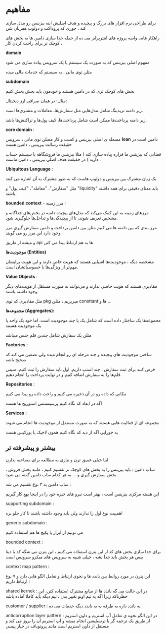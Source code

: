 # مفاهیم

برای طراحی نرم افزار های بزرگ و پیچیده  و هدف اصلیش اینه بیزینس رو مدل سازی کنه ، جوری که پروداکت و دولوپ همزبان شن

راهکار هایی واسه پروژه های اینترپرایز می ده از جمله جدا سازی دامین ها به بخش های کوچک تر برای راحت کردن کار ، 


**domain**

مفهوم اصلی بیزینس که به صورت یک سیستم یا یک سرویس پیاده سازی می شود

مثلن توی مانی ، یه سیستم که خدمات مالی میده

**subdomain**

بخش های کوچک تری که در دامین هستند و خودمون باید بخش بخش کنیم

مثال: در همان صرافی ارز دیجیتال:

زیر دامنه تریدینگ شامل مدل‌هایی مثل سفارش‌ها، معاملات و مشتری‌ها است.

زیر دامنه پرداخت‌ها ممکن است شامل پرداخت‌ها، کیف پول‌ها و تراکنش‌ها باشد.


**core domain** : 

مسعله ی اصلی بیزینس و کسب و کار مصلن توی مانی ، سرویس **loan** دامین است در حقیقت رسالت بیزینس ، دامین هست

فضایی که بیزینس ما قراره پیاده سازی کنه ( مثلا بیزینس ما فروشگاهه یا سیستم حساب داریه ) در حقیقت هدف اصلی بیزینس ، دامین ماست .

**Ubiquitous Language** :

یک زبان مشترک بین بیزینس و دولوپ هاست که به طور مشترک به آن اشاره می کنند

مثل "سفارش"، "معامله"، "کیف پول" و "liquidity" باید معنای دقیقی برای همه داشته باشند.

**bounded context** -  مرز زمینه :

مرزهای زمینه به این کمک می‌کند که مدل‌های پیچیده دامنه در بخش‌های جداگانه و مشخص تعریف شوند، تا از پیچیدگی‌ها و تداخل‌ها جلوگیری شود.

مرز بندی که بین دامنه ها می کنیم مثلن بین دامین پرداخت و دامین سفارش گیری مرز وجود دارد این مرز رو می گویند

و میشه از طریق api  ها به هم ارتباط پیدا می کنن

**موجودیت‌ها (Entities)**

مشخصه دیگه ، 
موجودیت‌ها اشیایی هستند که هویت خاص دارند و این هویت برایشان مهم‌تر از ویژگی‌ها یا خصوصیاتشان است.

**Value Objects** :

مقادیری هستند که هویت خاصی ندارند و می‌توانند به صورت مستقل از هویت‌های دیگر وجود داشته باشند.

مثل مقادیری که توی pkg میریزیم ، مثلن consttant ها و ...

**مجموعه‌ها (Aggregates):**

مجموعه‌ها یک ساختار داده است که شامل یک یا چند موجودیت است. اما خود یک واحد یا یک موجودیت هستند

مثلن یک سفارش شامل چندین قلم جنس میباشد

**Factories** :

ساختن موجودیت های پیچیده و چند مرحله ای رو انجام میده ولی تضمین می کنه که صحیح باشه

فرض کنید برای ثبت سفارش ، چند استپ داریم. اول باید سفارش را ثبت کنیم، سپس قلم‌ها را به سفارش اضافه کنیم و در نهایت پرداخت را انجام دهیم.

**Repositories** :

مکانی که داده رو در آن ذخیره می کنیم و راحت  داده رو پیدا می کنیم


اگه در ابعاد کد نگاه کنیم پرسیستنس استوریج ها هست


**Services** :

مجموعه ای از فعالیت هایی هستند که به صورت مستقل از موجودیت ها انجام می شوند

یه جورایی اگه از دید کد نگاه کنیم همون لاجیک یا یوزکیس هست



## بیشتر و پیشرفته تر

اینا خیلی عمیق ترن و نیازی به مطالعه برای مصاحبه ندارن


ساب دامین :
باید بیزینس را به بخش های کوچک تر تقسیم کنیم ، مانند بخش فروش ، بخش سفارش گیری و ... به هر کدام ساب دامین گفته می شود .


ساب دامین به ۳ نوع تقسیم می شه :


این هسته مرکزی بیزینس است ، بهتر است نیرو های خبره خود را در اینجا بهع کار گیریم 

supporting subdomain :

اهمییت نوع اول را ندارند ولی باید وجود داشته باشند تا کار جلو بره 

generic subdomain :

می تونیم از ابزار یا پکیج ها هم استفاده کنیم

bounded context  :

برای جدا سازی بخش های کد از این پترن استفاده می کنیم ، این پترن می شگه کد یا دیتا بیس هر بخش باید جدا بشه ، خیلی شبیه به سرویس های میکرو سرویس است 

context map pattern :

این پترن در مورد روابط بین باندد ها و نحوی ارتباط و تعامل الگو هایی دارد و ۷ نوع ارتباط داریم :

shared kernek :
در این حالت می گه باندد ها از منابع مشترک استفاده کنن، این خطرناکه زیرا اگه یه تیم اونو تغییر بدن ، تیم دیگه باید کاملا آماده باشه

customer / supplier : 
یه باندد داره یه طرفه به یه باندد دیگه خدمات می ده

anticorruption layer pattern :
در این الگو نحوه ی تعامل آپ استریم و داون استریم از طریق یک ترجمه گر یا ترنسلیشن انجام میشه و آپ استریم  آن را بروز می کند و مستقل از داون استریم است مانند پروتوباف در جیار پیسی



